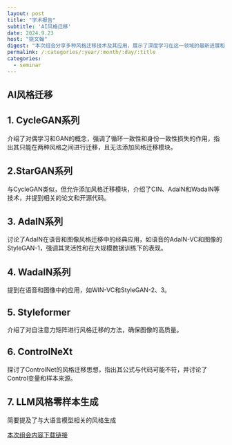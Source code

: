 ```yaml
---
layout: post
title: "学术报告"
subtitle: 'AI风格迁移'
date: 2024.9.23
host: "姚文翰"
digest: "本次组会分享多种风格迁移技术及其应用，展示了深度学习在这一领域的最新进展和研究成果。"
permalink: /:categories/:year/:month/:day/:title
categories:
  - seminar
---
```

## AI风格迁移

## 1. CycleGAN系列
介绍了对偶学习和GAN的概念，强调了循环一致性和身份一致性损失的作用，指出其只能在两种风格之间进行迁移，且无法添加风格迁移模块。

## 2.StarGAN系列
与CycleGAN类似，但允许添加风格迁移模块，介绍了CIN、AdaIN和WadaIN等技术，并提到相关的论文和开源代码。

## 3. AdaIN系列
讨论了AdaIN在语音和图像风格迁移中的经典应用，如语音的AdaIN-VC和图像的StyleGAN-1，强调其灵活性和在大规模数据训练下的表现。

## 4. WadaIN系列
提到在语音和图像中的应用，如WIN-VC和StyleGAN-2、3。

## 5. Styleformer
介绍了对自注意力矩阵进行风格迁移的方法，确保图像的高质量。

## 6. ControlNeXt
探讨了ControlNet的风格迁移思想，指出其公式与代码可能不符，并讨论了Control变量和样本来源。

## 7. LLM风格零样本生成
简要提及了与大语言模型相关的风格生成

[本次组会内容下载链接](https://github.com/Lizhizhiyi/PPT/blob/main/files/20240923-AI-%E9%A3%8E%E6%A0%BC%E8%BF%81%E7%A7%BB.pdf)
